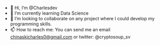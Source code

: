 - 👋 Hi, I’m @Charlesdev
- 🌱 I’m currently learning Data Science
- 💞️ I’m looking to collaborate on any project where I could develop  my programming skills.
- 📫 How to reach me: You can send me an email chinaskicharles0@gmail.com or twitter: @cryptosoup_sv
<!---
Chinaskidev/Chinaskidev is a ✨ special ✨ repository because its `README.md` (this file) appears on your GitHub profile.
You can click the Preview link to take a look at your changes.
--->
